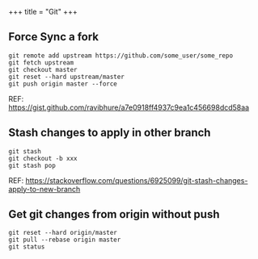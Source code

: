 +++
title = "Git"
+++

## Force Sync a fork

```
git remote add upstream https://github.com/some_user/some_repo
git fetch upstream
git checkout master
git reset --hard upstream/master  
git push origin master --force
```

REF: https://gist.github.com/ravibhure/a7e0918ff4937c9ea1c456698dcd58aa

## Stash changes to apply in other branch

```
git stash
git checkout -b xxx
git stash pop
```

REF: https://stackoverflow.com/questions/6925099/git-stash-changes-apply-to-new-branch

## Get git changes from origin without push

```
git reset --hard origin/master
git pull --rebase origin master
git status
```

